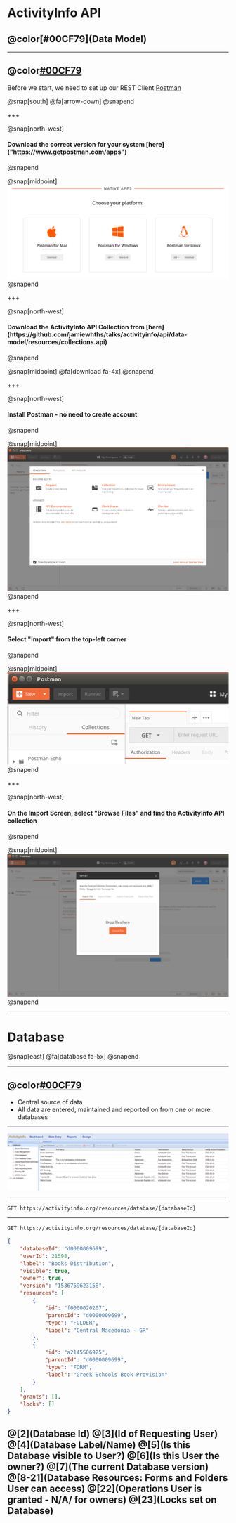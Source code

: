 # ActivityInfo API
## @color[#00CF79](Data Model)

---

## @color[#00CF79](Set-up)

Before we start, we need to set up our REST Client [Postman](https://www.getpostman.com/)

@snap[south]
@fa[arrow-down]
@snapend

+++

@snap[north-west]
<h4>Download the correct version for your system [here]("https://www.getpostman.com/apps")</h4>
@snapend

@snap[midpoint]
![](activityinfo/api/data-model/img/postman-apps.png)
@snapend

+++

@snap[north-west]
<h4>Download the ActivityInfo API Collection from [here](https://github.com/jamiewhths/talks/activityinfo/api/data-model/resources/collections.api)</h4>
@snapend

@snap[midpoint]
@fa[download fa-4x]
@snapend

+++

@snap[north-west]
<h4>Install Postman - no need to create account</h4>
@snapend

@snap[midpoint]
![](activityinfo/api/data-model/img/postman-installed.png)
@snapend

+++

@snap[north-west]
<h4>Select "Import" from the top-left corner</h4>
@snapend

@snap[midpoint]
![](activityinfo/api/data-model/img/postman-import-button.png)
@snapend

+++

@snap[north-west]
<h4>On the Import Screen, select "Browse Files" and find the ActivityInfo API collection</h4>
@snapend

@snap[midpoint]
![](activityinfo/api/data-model/img/postman-import-screen.png)
@snapend

---

# Database

@snap[east]
@fa[database fa-5x]
@snapend

---

## @color[#00CF79](Database)
- Central source of data
- All data are entered, maintained and reported on from one or more databases

---

![](activityinfo/api/data-model/img/database.png)

---

```
GET https://activityinfo.org/resources/database/{databaseId}
```

---

```
GET https://activityinfo.org/resources/database/{databaseId}
```

```json
{
    "databaseId": "d0000009699",
    "userId": 21598,
    "label": "Books Distribution",
    "visible": true,
    "owner": true,
    "version": "1536759623158",
    "resources": [
        {
            "id": "f0000020207",
            "parentId": "d0000009699",
            "type": "FOLDER",
            "label": "Central Macedonia - GR"
        },
        {
            "id": "a2145506925",
            "parentId": "d0000009699",
            "type": "FORM",
            "label": "Greek Schools Book Provision"
        }
    ],
    "grants": [],
    "locks": []
}
```

@[2](Database Id)
@[3](Id of Requesting User)
@[4](Database Label/Name)
@[5](Is this Database visible to User?)
@[6](Is this User the owner?)
@[7](The current Database version)
@[8-21](Database Resources: Forms and Folders User can access)
@[22](Operations User is granted - N/A/ for owners)
@[23](Locks set on Database)
---





